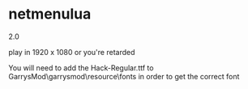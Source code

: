 # netmenulua

2.0 

play in 1920 x 1080 or you're retarded

You will need to add the Hack-Regular.ttf to 
GarrysMod\garrysmod\resource\fonts
in order to get the correct font
